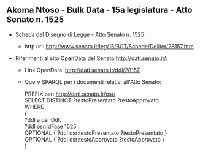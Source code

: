 ## Akoma Ntoso - Bulk Data - 15a legislatura - Atto Senato n. 1525 ##

* Scheda del Disegno di Legge - Atto Senato n. 1525:
	* http url: http://www.senato.it/leg/15/BGT/Schede/Ddliter/28157.htm

* Riferimenti al sito OpenData del Senato http://dati.senato.it/:
	* Link OpenData: http://dati.senato.it/ddl/28157
	* Query SPARQL per i documenti relativi all'Atto Senato:

        PREFIX osr: <http://dati.senato.it/osr/>  
		SELECT DISTINCT ?testoPresentato ?testoApprovato  
		WHERE  
		{  
		    ?ddl a osr:Ddl.  
		    ?ddl osr:idFase 1525 .  
		    OPTIONAL { ?ddl osr:testoPresentato ?testoPresentato }  
		    OPTIONAL { ?ddl osr:testoApprovato ?testoApprovato }  
		}
		